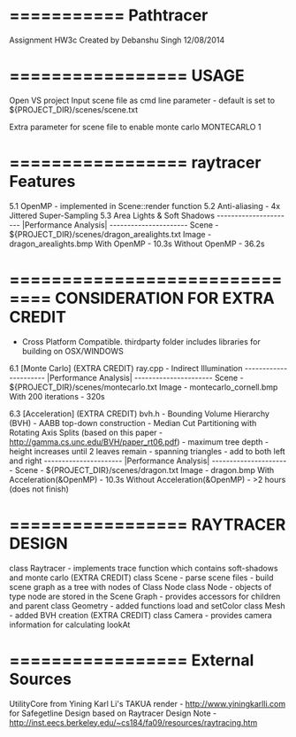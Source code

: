 ===========
Pathtracer
===========

Assignment HW3c
Created by Debanshu Singh
12/08/2014

=================
USAGE
=================
Open VS project
Input scene file as cmd line parameter - default is set to ${PROJECT_DIR}/scenes/scene.txt

Extra parameter for scene file to enable monte carlo
MONTECARLO 1

=================
raytracer Features
=================
5.1 OpenMP - implemented in Scene::render function
5.2 Anti-aliasing - 4x Jittered Super-Sampling
5.3 Area Lights & Soft Shadows
	----------------------
	|Performance Analysis| 
	----------------------
	Scene - ${PROJECT_DIR}/scenes/dragon_arealights.txt
	Image - dragon_arealights.bmp
	With    OpenMP - 10.3s
	Without OpenMP - 36.2s

==============================
CONSIDERATION FOR EXTRA CREDIT
==============================
- Cross Platform Compatible. thirdparty folder includes libraries for building on OSX/WINDOWS

6.1 [Monte Carlo] (EXTRA CREDIT) ray.cpp
	- Indirect Illumination
	----------------------
	|Performance Analysis| 
	----------------------
	Scene - ${PROJECT_DIR}/scenes/montecarlo.txt
	Image - montecarlo_cornell.bmp
	With 200 iterations - 320s
	
6.3 [Acceleration] (EXTRA CREDIT) bvh.h
    - Bounding Volume Hierarchy (BVH)
    - AABB top-down construction
    - Median Cut Partitioning with Rotating Axis Splits (based on this paper - http://gamma.cs.unc.edu/BVH/paper_rt06.pdf)
    - maximum tree depth - height increases until 2 leaves remain
    - spanning triangles - add to both left and right
	----------------------
	|Performance Analysis| 
	----------------------
	Scene - ${PROJECT_DIR}/scenes/dragon.txt
	Image - dragon.bmp
	With    Acceleration(&OpenMP) - 10.3s
	Without Acceleration(&OpenMP) - >2 hours (does not finish)
	
=================
RAYTRACER DESIGN	
=================
class Raytracer
	- implements trace function which contains soft-shadows and monte carlo (EXTRA CREDIT) 
class Scene
    - parse scene files
    - build scene graph as a tree with nodes of Class Node
class Node
	- objects of type node are stored in the Scene Graph
	- provides accessors for children and parent
class Geometry 
	- added functions load and setColor 
class Mesh 
    - added BVH creation (EXTRA CREDIT)
class Camera
    - provides camera information for calculating lookAt

=================
External Sources 
=================
UtilityCore from Yining Karl Li's TAKUA render - http://www.yiningkarlli.com for Safegetline
Design based on Raytracer Design Note - http://inst.eecs.berkeley.edu/~cs184/fa09/resources/raytracing.htm

